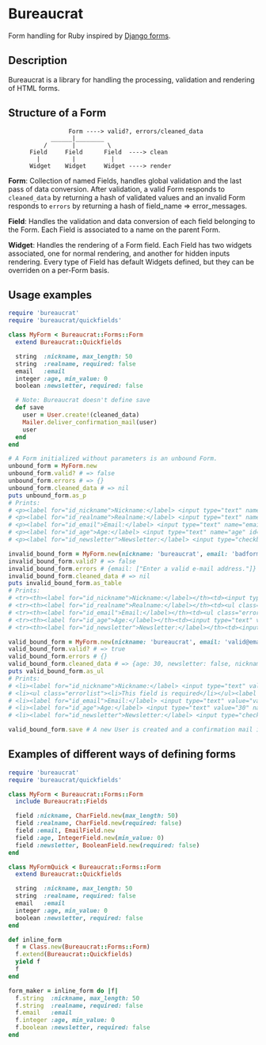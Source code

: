 Bureaucrat
==========

Form handling for Ruby inspired by [Django forms](https://docs.djangoproject.com/en/dev/#forms).

Description
-----------

Bureaucrat is a library for handling the processing, validation and rendering of HTML forms.

Structure of a Form
-------------------

                     Form ----> valid?, errors/cleaned_data
                ______|________
              /       |         \
          Field     Field      Field  ----> clean
            |         |          |
          Widget    Widget     Widget ----> render

**Form**:
Collection of named Fields, handles global validation and the last pass of
data conversion.
After validation, a valid Form responds to `cleaned_data` by returning a
hash of validated values and an invalid Form responds to `errors` by
returning a hash of field_name => error_messages.

**Field**:
Handles the validation and data conversion of each field belonging to the Form. Each Field is associated to a name on the parent Form.

**Widget**:
Handles the rendering of a Form field. Each Field has two widgets associated, one for normal rendering, and another for hidden inputs rendering. Every type of Field has default Widgets defined, but they can be overriden on a per-Form basis.

Usage examples
--------------

```ruby
require 'bureaucrat'
require 'bureaucrat/quickfields'

class MyForm < Bureaucrat::Forms::Form
  extend Bureaucrat::Quickfields

  string  :nickname, max_length: 50
  string  :realname, required: false
  email   :email
  integer :age, min_value: 0
  boolean :newsletter, required: false

  # Note: Bureaucrat doesn't define save
  def save
    user = User.create!(cleaned_data)
    Mailer.deliver_confirmation_mail(user)
    user
  end
end

# A Form initialized without parameters is an unbound Form.
unbound_form = MyForm.new
unbound_form.valid? # => false
unbound_form.errors # => {}
unbound_form.cleaned_data # => nil
puts unbound_form.as_p
# Prints:
# <p><label for="id_nickname">Nickname:</label> <input type="text" name="nickname" id="id_nickname" maxlength="50" /></p>
# <p><label for="id_realname">Realname:</label> <input type="text" name="realname" id="id_realname" /></p>
# <p><label for="id_email">Email:</label> <input type="text" name="email" id="id_email" /></p>
# <p><label for="id_age">Age:</label> <input type="text" name="age" id="id_age" /></p>
# <p><label for="id_newsletter">Newsletter:</label> <input type="checkbox" name="newsletter" id="id_newsletter" /></p>

invalid_bound_form = MyForm.new(nickname: 'bureaucrat', email: 'badformat', age: '30')
invalid_bound_form.valid? # => false
invalid_bound_form.errors # {email: ["Enter a valid e-mail address."]}
invalid_bound_form.cleaned_data # => nil
puts invalid_bound_form.as_table
# Prints:
# <tr><th><label for="id_nickname">Nickname:</label></th><td><input type="text" value="bureaucrat" name="nickname" id="id_nickname" maxlength="50" /></td></tr>
# <tr><th><label for="id_realname">Realname:</label></th><td><ul class="errorlist"><li>This field is required</li></ul><input type="text" name="realname" id="id_realname" /></td></tr>
# <tr><th><label for="id_email">Email:</label></th><td><ul class="errorlist"><li>Enter a valid e-mail address.</li></ul><input type="text" value="badformat" name="email" id="id_email" /></td></tr>
# <tr><th><label for="id_age">Age:</label></th><td><input type="text" value="30" name="age" id="id_age" /></td></tr>
# <tr><th><label for="id_newsletter">Newsletter:</label></th><td><input type="checkbox" name="newsletter" id="id_newsletter" /></td></tr>

valid_bound_form = MyForm.new(nickname: 'bureaucrat', email: 'valid@email.com', age: '30')
valid_bound_form.valid? # => true
valid_bound_form.errors # {}
valid_bound_form.cleaned_data # => {age: 30, newsletter: false, nickname: "bureaucrat", realname: "", :email = >"valid@email.com"}
puts valid_bound_form.as_ul
# Prints:
# <li><label for="id_nickname">Nickname:</label> <input type="text" value="bureaucrat" name="nickname" id="id_nickname" maxlength="50" /></li>
# <li><ul class="errorlist"><li>This field is required</li></ul><label for="id_realname">Realname:</label> <input type="text" name="realname" id="id_realname" /></li>
# <li><label for="id_email">Email:</label> <input type="text" value="valid@email.com" name="email" id="id_email" /></li>
# <li><label for="id_age">Age:</label> <input type="text" value="30" name="age" id="id_age" /></li>
# <li><label for="id_newsletter">Newsletter:</label> <input type="checkbox" name="newsletter" id="id_newsletter" /></li>

valid_bound_form.save # A new User is created and a confirmation mail is delivered
```

Examples of different ways of defining forms
--------------

```ruby
require 'bureaucrat'
require 'bureaucrat/quickfields'

class MyForm < Bureaucrat::Forms::Form
  include Bureaucrat::Fields

  field :nickname, CharField.new(max_length: 50)
  field :realname, CharField.new(required: false)
  field :email, EmailField.new
  field :age, IntegerField.new(min_value: 0)
  field :newsletter, BooleanField.new(required: false) 
end

class MyFormQuick < Bureaucrat::Forms::Form
  extend Bureaucrat::Quickfields

  string  :nickname, max_length: 50
  string  :realname, required: false
  email   :email
  integer :age, min_value: 0
  boolean :newsletter, required: false
end

def inline_form
  f = Class.new(Bureaucrat::Forms::Form)
  f.extend(Bureaucrat::Quickfields)
  yield f
  f
end

form_maker = inline_form do |f|
  f.string  :nickname, max_length: 50
  f.string  :realname, required: false
  f.email   :email
  f.integer :age, min_value: 0
  f.boolean :newsletter, required: false
end
```
